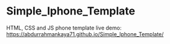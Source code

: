 # Simple_Iphone_Template
HTML, CSS and JS phone template
live demo: https://abdurrahmankaya71.github.io/Simple_Iphone_Template/
